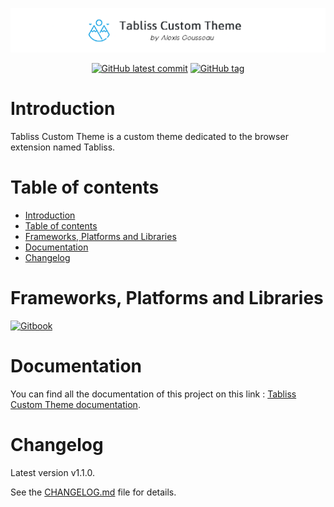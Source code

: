 <div align="center">

![Banner of the github account](./assets/images/github-visual.png)

[![GitHub latest commit](https://img.shields.io/github/last-commit/alexis-gss/tabliss-custom-theme/develop?style=for-the-badge&color=white)](https://github.com/alexis-gss/tabliss-custom-theme/commit/master)
[![GitHub tag](https://img.shields.io/github/tag/alexis-gss/tabliss-custom-theme?style=for-the-badge&color=white)](https://github.com/alexis-gss/tabliss-custom-theme/tags)

</div>

# Introduction
Tabliss Custom Theme is a custom theme dedicated to the browser extension named Tabliss.

# Table of contents

- [Introduction](#introduction)
- [Table of contents](#table-of-contents)
- [Frameworks, Platforms and Libraries](#frameworks-platforms-and-libraries)
- [Documentation](#documentation)
- [Changelog](#changelog)

# Frameworks, Platforms and Libraries
[![Gitbook](https://img.shields.io/badge/GitBook-7B36ED?style=for-the-badge&logo=gitbook&logoColor=white)](https://www.gitbook.com/)

# Documentation

You can find all the documentation of this project on this link : [Tabliss Custom Theme documentation](https://docs-tabliss-custom-theme.alexis-gousseau.com).

# Changelog

Latest version v1.1.0.

See the [CHANGELOG.md](CHANGELOG.md) file for details.